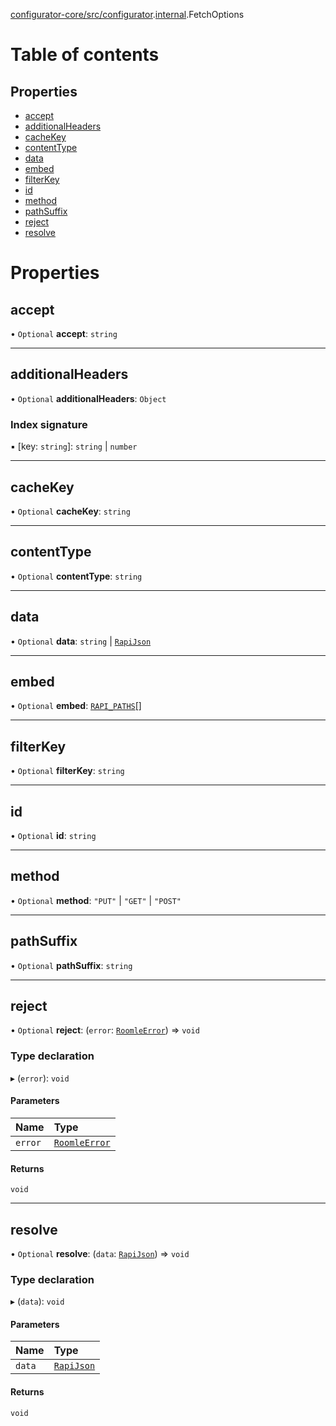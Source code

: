 [configurator-core/src/configurator](../modules/configurator_core_src_configurator.md).[internal](../modules/configurator_core_src_configurator._internal_.md).FetchOptions

# Table of contents

## Properties

- [accept](configurator_core_src_configurator._internal_.FetchOptions.md#accept)
- [additionalHeaders](configurator_core_src_configurator._internal_.FetchOptions.md#additionalheaders)
- [cacheKey](configurator_core_src_configurator._internal_.FetchOptions.md#cachekey)
- [contentType](configurator_core_src_configurator._internal_.FetchOptions.md#contenttype)
- [data](configurator_core_src_configurator._internal_.FetchOptions.md#data)
- [embed](configurator_core_src_configurator._internal_.FetchOptions.md#embed)
- [filterKey](configurator_core_src_configurator._internal_.FetchOptions.md#filterkey)
- [id](configurator_core_src_configurator._internal_.FetchOptions.md#id)
- [method](configurator_core_src_configurator._internal_.FetchOptions.md#method)
- [pathSuffix](configurator_core_src_configurator._internal_.FetchOptions.md#pathsuffix)
- [reject](configurator_core_src_configurator._internal_.FetchOptions.md#reject)
- [resolve](configurator_core_src_configurator._internal_.FetchOptions.md#resolve)

# Properties

## accept

• `Optional` **accept**: `string`

___

## additionalHeaders

• `Optional` **additionalHeaders**: `Object`

### Index signature

▪ [key: `string`]: `string` \| `number`

___

## cacheKey

• `Optional` **cacheKey**: `string`

___

## contentType

• `Optional` **contentType**: `string`

___

## data

• `Optional` **data**: `string` \| [`RapiJson`](typings_rapi_types.RapiJson.md)

___

## embed

• `Optional` **embed**: [`RAPI_PATHS`](../enums/configurator_core_src_configurator._internal_.RAPI_PATHS.md)[]

___

## filterKey

• `Optional` **filterKey**: `string`

___

## id

• `Optional` **id**: `string`

___

## method

• `Optional` **method**: ``"PUT"`` \| ``"GET"`` \| ``"POST"``

___

## pathSuffix

• `Optional` **pathSuffix**: `string`

___

## reject

• `Optional` **reject**: (`error`: [`RoomleError`](../classes/configurator_core_src_configurator._internal_.RoomleError.md)) => `void`

### Type declaration

▸ (`error`): `void`

#### Parameters

| Name | Type |
| :------ | :------ |
| `error` | [`RoomleError`](../classes/configurator_core_src_configurator._internal_.RoomleError.md) |

#### Returns

`void`

___

## resolve

• `Optional` **resolve**: (`data`: [`RapiJson`](typings_rapi_types.RapiJson.md)) => `void`

### Type declaration

▸ (`data`): `void`

#### Parameters

| Name | Type |
| :------ | :------ |
| `data` | [`RapiJson`](typings_rapi_types.RapiJson.md) |

#### Returns

`void`
